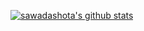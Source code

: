 [![sawadashota's github stats](https://github-readme-stats.vercel.app/api?username=sawadashota&show_icons=true)](https://github.com/anuraghazra/github-readme-stats)
